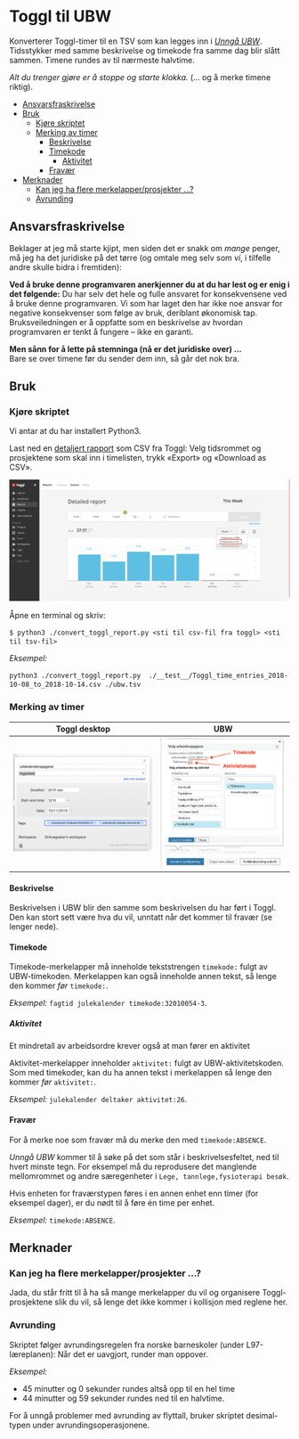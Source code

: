 # Toggl til UBW
Konverterer Toggl-timer til en TSV som kan legges inn i [*Unngå UBW*](https://github.com/arve0/uubw).
Tidsstykker med samme beskrivelse og timekode fra samme dag blir slått sammen. Timene rundes av til nærmeste halvtime.

*Alt du trenger gjøre er å stoppe og starte klokka.* (&hellip; og å merke timene riktig).

<!-- toc -->

- [Ansvarsfraskrivelse](#ansvarsfraskrivelse)
- [Bruk](#bruk)
  * [Kjøre skriptet](#kjore-skriptet)
  * [Merking av timer](#merking-av-timer)
    + [Beskrivelse](#beskrivelse)
    + [Timekode](#timekode)
      - [Aktivitet](#aktivitet)
    + [Fravær](#fravaer)
- [Merknader](#merknader)
  * [Kan jeg ha flere merkelapper/prosjekter &hellip;?](#kan-jeg-ha-flere-merkelapperprosjekter-hellip)
  * [Avrunding](#avrunding)

<!-- tocstop -->

## Ansvarsfraskrivelse
Beklager at jeg må starte kjipt, men siden det er snakk om *mange* penger, må jeg ha det juridiske på det tørre (og omtale meg selv som *vi*, i tilfelle andre skulle bidra i fremtiden):

**Ved å bruke denne programvaren anerkjenner du at du har lest og er enig i det følgende:**
Du har selv det hele og fulle ansvaret for konsekvensene ved å bruke denne programvaren.
Vi som har laget den har ikke noe ansvar for negative konsekvenser som følge av bruk, deriblant økonomisk tap.
Bruksveiledningen er å oppfatte som en beskrivelse av hvordan programvaren er tenkt å fungere &ndash; ikke en garanti.

**Men sånn for å lette på stemninga (nå er det juridiske over) &hellip;**  
Bare se over timene før du sender dem inn, så går det nok bra.

## Bruk
### Kjøre skriptet
Vi antar at du har installert Python3.

Last ned en [detaljert rapport](https://toggl.com/app/reports/detailed/) som CSV fra Toggl: Velg tidsrommet og prosjektene som skal inn i timelisten, trykk «Export» og «Download as CSV».

![Skjermbilde som viser hvor man skal trykke for å laste ned en detaljert rapport som CSV](assets/README-cbca689f.png)

Åpne en terminal og skriv:

```
$ python3 ./convert_toggl_report.py <sti til csv-fil fra toggl> <sti til tsv-fil>
```

_Eksempel:_

```
python3 ./convert_toggl_report.py  ./__test__/Toggl_time_entries_2018-10-08_to_2018-10-14.csv ./ubw.tsv
```

### Merking av timer
|Toggl desktop|UBW|
|-|-|
|![Skjermdump av hvordan det skal se ut i Toggl desktop](assets/README-7a015d7b.png)|![Skjermdump av hvordan det skal se ut i UBW](assets/README-5d166285.png)|

#### Beskrivelse
Beskrivelsen i UBW blir den samme som beskrivelsen du har ført i Toggl.
Den kan stort sett være hva du vil, unntatt når det kommer til fravær (se lenger nede).

#### Timekode
Timekode-merkelapper må inneholde tekststrengen `timekode:` fulgt av UBW-timekoden. Merkelappen kan også inneholde annen tekst, så lenge den kommer *før* `timekode:`.

*Eksempel:* `fagtid julekalender timekode:32010054-3`.

##### Aktivitet
Et mindretall av arbeidsordre krever også at man fører en aktivitet

Aktivitet-merkelapper inneholder `aktivitet:` fulgt av UBW-aktivitetskoden. Som med timekoder, kan du ha annen tekst i merkelappen så lenge den kommer *før* `aktivitet:`.

*Eksempel:* `julekalender deltaker aktivitet:26`.

#### Fravær
For å merke noe som fravær må du merke den med `timekode:ABSENCE`.

*Unngå UBW* kommer til å søke på det som står i beskrivelsesfeltet, ned til hvert minste tegn. For eksempel må du reprodusere det manglende mellomrommet og andre særegenheter i `Lege, tannlege,fysioterapi besøk`.

Hvis enheten for fraværstypen føres i en annen enhet enn timer (for eksempel dager), er du nødt til å føre én time per enhet.

*Eksempel:* `timekode:ABSENCE`.

## Merknader

### Kan jeg ha flere merkelapper/prosjekter &hellip;?
Jada, du står fritt til å ha så mange merkelapper du vil og organisere Toggl-prosjektene slik du vil, så lenge det ikke kommer i kollisjon med reglene her.

### Avrunding
Skriptet følger avrundingsregelen fra norske barneskoler (under L97-læreplanen): Når det er uavgjort, runder man oppover.

*Eksempel:*

* 45 minutter og 0 sekunder rundes altså opp til en hel time
* 44 minutter og 59 sekunder rundes ned til en halvtime.

For å unngå problemer med avrunding av flyttall, bruker skriptet desimal-typen under avrundingsoperasjonene.
